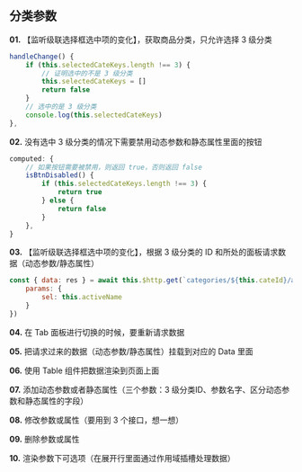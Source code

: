 ## 分类参数

**01\.** 【监听级联选择框选中项的变化】，获取商品分类，只允许选择 3 级分类

```js
handleChange() {
    if (this.selectedCateKeys.length !== 3) {
        // 证明选中的不是 3 级分类
        this.selectedCateKeys = []
        return false
    }
    // 选中的是 3 级分类
    console.log(this.selectedCateKeys)
},
```

**02\.** 没有选中 3 级分类的情况下需要禁用动态参数和静态属性里面的按钮

```js
computed: {
    // 如果按钮需要被禁用，则返回 true，否则返回 false
    isBtnDisabled() {
        if (this.selectedCateKeys.length !== 3) {
            return true
        } else {
            return false
        }
    },
}
```

**03\.** 【监听级联选择框选中项的变化】，根据 3 级分类的 ID 和所处的面板请求数据（动态参数/静态属性）

```js
const { data: res } = await this.$http.get(`categories/${this.cateId}/attributes`, {
    params: {
        sel: this.activeName
    }
})
```

**04\.** 在 Tab 面板进行切换的时候，要重新请求数据

**05\.** 把请求过来的数据（动态参数/静态属性）挂载到对应的 Data 里面

**06\.** 使用 Table 组件把数据渲染到页面上面

**07\.** 添加动态参数或者静态属性（三个参数：3 级分类ID、参数名字、区分动态参数和静态属性的字段）

**08\.** 修改参数或属性（要用到 3 个接口，想一想）

**09\.** 删除参数或属性

**10\.** 渲染参数下可选项（在展开行里面通过作用域插槽处理数据）

